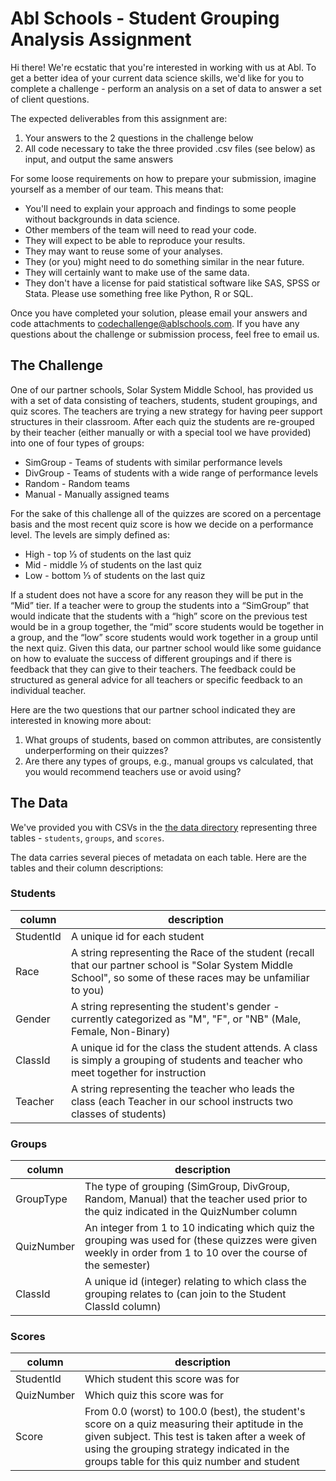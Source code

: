 # Abl Schools - Student Grouping Analysis Assignment

Hi there! We're ecstatic that you're interested in working with us at Abl. To get a better idea of your current data science skills, we'd like for you to complete a challenge - perform an analysis on a set of data to answer a set of client questions.

The expected deliverables from this assignment are:

  1. Your answers to the 2 questions in the challenge below
  2. All code necessary to take the three provided .csv files (see below) as input, and output the same answers

For some loose requirements on how to prepare your submission, imagine yourself as a member of our team. This means that:

* You'll need to explain your approach and findings to some people without backgrounds in data science.
* Other members of the team will need to read your code.
* They will expect to be able to reproduce your results.
* They may want to reuse some of your analyses.
* They (or you) might need to do something similar in the near future.
* They will certainly want to make use of the same data.
* They don't have a license for paid statistical software like SAS, SPSS or Stata. Please use something free like Python, R or SQL.

Once you have completed your solution, please email your answers and code attachments to codechallenge@ablschools.com.  If you have any questions about the challenge or submission process, feel free to email us.

## The Challenge

One of our partner schools, Solar System Middle School, has provided us with a set of data consisting of teachers, students, student groupings, and quiz scores. The teachers are trying a new strategy for having peer support structures in their classroom. After each quiz the students are re-grouped by their teacher (either manually or with a special tool we have provided) into one of four types of groups:   

* SimGroup - Teams of students with similar performance levels
* DivGroup - Teams of students with a wide range of performance levels
* Random - Random teams
* Manual - Manually assigned teams

For the sake of this challenge all of the quizzes are scored on a percentage basis and the most recent quiz score is how we decide on a performance level. The levels are simply defined as:
* High - top ⅓ of students on the last quiz
* Mid - middle ⅓ of students on the last quiz
* Low - bottom ⅓ of students on the last quiz

If a student does not have a score for any reason they will be put in the “Mid” tier. If a teacher were to group the students into a “SimGroup” that would indicate that the students with a “high” score on the previous test would be in a group together, the “mid” score students would be together in a group, and the “low” score students would work together in a group until the next quiz.
Given this data, our partner school would like some guidance on how to evaluate the success of different groupings and if there is feedback that they can give to their teachers. The feedback could be structured as general advice for all teachers or specific feedback to an individual teacher.

Here are the two questions that our partner school indicated they are interested in knowing more about:
1. What groups of students, based on common attributes, are consistently underperforming on their quizzes?
2. Are there any types of groups, e.g., manual groups vs calculated, that you would recommend teachers use or avoid using?


## The Data

We've provided you with CSVs in the [the data directory](data/) representing three tables - `students`, `groups`, and `scores`.  

The data carries several pieces of metadata on each table.  Here are the tables and their column descriptions:

### Students

<table>
  <thead>
    <tr>
      <th>column</th>
      <th>description</th>
    </tr>
  </thead>
  <tbody>
    <tr>
      <td>StudentId</td>
      <td>A unique id for each student</td>
    </tr>
    <tr>
      <td>Race</td>
      <td>A string representing the Race of the student (recall that our partner school is "Solar System Middle School", so some of these races may be unfamiliar to you)</td>
    </tr>
    <tr>
      <td>Gender</td>
      <td>A string representing the student's gender - currently categorized as "M", "F", or "NB" (Male, Female, Non-Binary)</td>
    </tr>
    <tr>
      <td>ClassId</td>
      <td>A unique id for the class the student attends. A class is simply a grouping of students and teacher who meet together for instruction</td>
    </tr>
    <tr>
      <td>Teacher</td>
      <td>A string representing the teacher who leads the class (each Teacher in our school instructs two classes of students)</td>
    </tr>
  </tbody>
</table>

### Groups

<table>
  <thead>
    <tr>
      <th>column</th>
      <th>description</th>
    </tr>
  </thead>
  <tbody>
    <tr>
      <td>GroupType</td>
      <td>The type of grouping (SimGroup, DivGroup, Random, Manual) that the teacher used prior to the quiz indicated in the QuizNumber column</td>
    </tr>
    <tr>
      <td>QuizNumber</td>
      <td>An integer from 1 to 10 indicating which quiz the grouping was used for (these quizzes were given weekly in order from 1 to 10 over the course of the semester)</td>
    </tr>
    <tr>
      <td>ClassId</td>
      <td>A unique id (integer) relating to which class the grouping relates to (can join to the Student ClassId column)</td>
    </tr>
  </tbody>
</table>

### Scores

<table>
  <thead>
    <tr>
      <th>column</th>
      <th>description</th>
    </tr>
  </thead>
  <tbody>
    <tr>
      <td>StudentId</td>
      <td>Which student this score was for</td>
    </tr>
    <tr>
      <td>QuizNumber</td>
      <td>Which quiz this score was for</td>
    </tr>
    <tr>
      <td>Score</td>
      <td>From 0.0 (worst) to 100.0 (best), the student's score on a quiz measuring their aptitude in the given subject.  This test is taken after a week of using the grouping strategy indicated in the groups table for this quiz number and student</td>
    </tr>
  </tbody>
</table>
